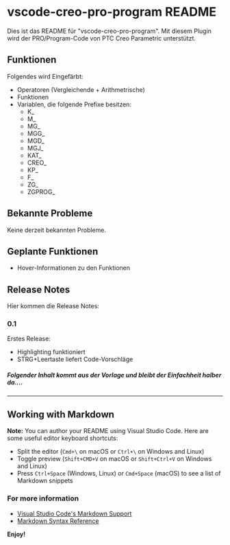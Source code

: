 # vscode-creo-pro-program README

Dies ist das README für "vscode-creo-pro-program". Mit diesem Plugin wird der PRO/Program-Code von PTC Creo Parametric unterstützt.

## Funktionen

Folgendes wird Eingefärbt:
- Operatoren (Vergleichende + Arithmetrische)
- Funktionen
- Variablen, die folgende Prefixe besitzen:
  - K_
  - M_
  - MG_
  - MGG_
  - MGD_
  - MGJ_
  - KAT_
  - CREO_
  - KP_
  - F_
  - ZG_
  - ZGPROG_


## Bekannte Probleme

Keine derzeit bekannten Probleme.

## Geplante Funktionen

  - Hover-Informationen zu den Funktionen

## Release Notes

Hier kommen die Release Notes:

### 0.1

Erstes Release:
  - Highlighting funktioniert
  - STRG+Leertaste liefert Code-Vorschläge



##### Folgender Inhalt kommt aus der Vorlage und bleibt der Einfachheit halber da....
-----------------------------------------------------------------------------------------------------------

## Working with Markdown

**Note:** You can author your README using Visual Studio Code.  Here are some useful editor keyboard shortcuts:

* Split the editor (`Cmd+\` on macOS or `Ctrl+\` on Windows and Linux)
* Toggle preview (`Shift+CMD+V` on macOS or `Shift+Ctrl+V` on Windows and Linux)
* Press `Ctrl+Space` (Windows, Linux) or `Cmd+Space` (macOS) to see a list of Markdown snippets

### For more information

* [Visual Studio Code's Markdown Support](http://code.visualstudio.com/docs/languages/markdown)
* [Markdown Syntax Reference](https://help.github.com/articles/markdown-basics/)

**Enjoy!**
